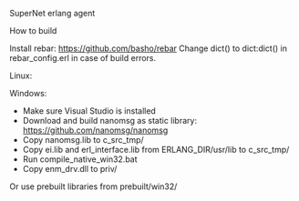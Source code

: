 SuperNet erlang agent

How to build

Install rebar: https://github.com/basho/rebar
Change dict() to dict:dict() in rebar_config.erl in case of build errors.

Linux:

Windows:

- Make sure Visual Studio is installed
- Download and build nanomsg as static library: https://github.com/nanomsg/nanomsg
- Copy nanomsg.lib to c_src_tmp/
- Copy ei.lib and erl_interface.lib from ERLANG_DIR/usr/lib to c_src_tmp/
- Run compile_native_win32.bat
- Copy enm_drv.dll to priv/

Or use prebuilt libraries from prebuilt/win32/
